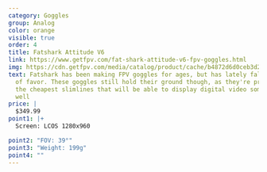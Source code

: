```yaml
---
category: Goggles
group: Analog
color: orange
visible: true
order: 4
title: Fatshark Attitude V6
link: https://www.getfpv.com/fat-shark-attitude-v6-fpv-goggles.html
img: https://cdn.getfpv.com/media/catalog/product/cache/b4872d6d0ceb3d2181c291dd3ccc7b81/a/t/attitudev6_image4.jpg
text: Fatshark has been making FPV goggles for ages, but has lately fallen out
  of favor. These goggles still hold their ground though, as they're pretty much
  the cheapest slimlines that will be able to display digital video somewhat
  well
price: |
  $349.99
point1: |+
  Screen: LCOS 1280x960

point2: "FOV: 39°"
point3: "Weight: 199g"
point4: ""
---
```

